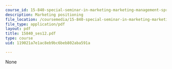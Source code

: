 ```yaml
---
course_id: 15-840-special-seminar-in-marketing-marketing-management-spring-2004
description: Marketing positioning
file_location: /coursemedia/15-840-special-seminar-in-marketing-marketing-management-spring-2004/119021a7e1ac8eb9bc6beb802aba591a_15840_ses12.pdf
file_type: application/pdf
layout: pdf
title: 15840_ses12.pdf
type: course
uid: 119021a7e1ac8eb9bc6beb802aba591a

---
```

None